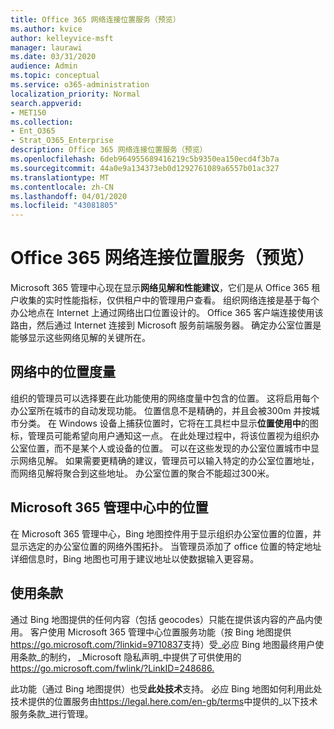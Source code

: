 ```yaml
---
title: Office 365 网络连接位置服务（预览）
ms.author: kvice
author: kelleyvice-msft
manager: laurawi
ms.date: 03/31/2020
audience: Admin
ms.topic: conceptual
ms.service: o365-administration
localization_priority: Normal
search.appverid:
- MET150
ms.collection:
- Ent_O365
- Strat_O365_Enterprise
description: Office 365 网络连接位置服务（预览）
ms.openlocfilehash: 6deb964955689416219c5b9350ea150ecd4f3b7a
ms.sourcegitcommit: 44a0e9a134373eb0d1292761089a6557b01ac327
ms.translationtype: MT
ms.contentlocale: zh-CN
ms.lasthandoff: 04/01/2020
ms.locfileid: "43081805"
---
```

# <a name="office-365-network-connectivity-location-services-preview"></a>Office 365 网络连接位置服务（预览）

Microsoft 365 管理中心现在显示**网络见解和性能建议**，它们是从 Office 365 租户收集的实时性能指标，仅供租户中的管理用户查看。 组织网络连接是基于每个办公地点在 Internet 上通过网络出口位置设计的。 Office 365 客户端连接使用该路由，然后通过 Internet 连接到 Microsoft 服务前端服务器。 确定办公室位置是能够显示这些网络见解的关键所在。

## <a name="location-in-network-measurements"></a>网络中的位置度量

组织的管理员可以选择要在此功能使用的网络度量中包含的位置。 这将启用每个办公室所在城市的自动发现功能。 位置信息不是精确的，并且会被300m 并按城市分类。 在 Windows 设备上捕获位置时，它将在工具栏中显示**位置使用中**的图标，管理员可能希望向用户通知这一点。 在此处理过程中，将该位置视为组织办公室位置，而不是某个人或设备的位置。 可以在这些发现的办公室位置城市中显示网络见解。 如果需要更精确的建议，管理员可以输入特定的办公室位置地址，而网络见解将聚合到这些地址。 办公室位置的聚合不能超过300米。

## <a name="location-in-the-microsoft-365-admin-center"></a>Microsoft 365 管理中心中的位置

在 Microsoft 365 管理中心，Bing 地图控件用于显示组织办公室位置的位置，并显示选定的办公室位置的网络外围拓扑。 当管理员添加了 office 位置的特定地址详细信息时，Bing 地图也可用于建议地址以使数据输入更容易。

## <a name="terms-of-use"></a>使用条款

通过 Bing 地图提供的任何内容（包括 geocodes）只能在提供该内容的产品内使用。 客户使用 Microsoft 365 管理中心位置服务功能（按 Bing 地图提供<https://go.microsoft.com/?linkid=9710837>支持）受_必应 Bing 地图最终用户使用条款_的制约， _Microsoft 隐私声明_中提供了可供使用的<https://go.microsoft.com/fwlink/?LinkID=248686.>

此功能（通过 Bing 地图提供）也受**此处技术**支持。 必应 Bing 地图如何利用此处技术提供的位置服务由<https://legal.here.com/en-gb/terms>中提供的_以下技术服务条款_进行管理。
